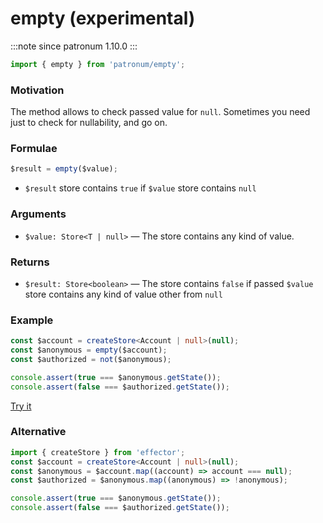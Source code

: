 # empty (experimental)

:::note since
patronum 1.10.0
:::

```ts
import { empty } from 'patronum/empty';
```

### Motivation

The method allows to check passed value for `null`.
Sometimes you need just to check for nullability, and go on.

### Formulae

```ts
$result = empty($value);
```

- `$result` store contains `true` if `$value` store contains `null`

### Arguments

- `$value: Store<T | null>` — The store contains any kind of value.

### Returns

- `$result: Store<boolean>` — The store contains `false` if passed `$value` store contains any kind of value other from `null`

### Example

```ts
const $account = createStore<Account | null>(null);
const $anonymous = empty($account);
const $authorized = not($anonymous);

console.assert(true === $anonymous.getState());
console.assert(false === $authorized.getState());
```

[Try it](https://share.effector.dev/aY8yRLP9)

### Alternative

```ts
import { createStore } from 'effector';
const $account = createStore<Account | null>(null);
const $anonymous = $account.map((account) => account === null);
const $authorized = $anonymous.map((anonymous) => !anonymous);

console.assert(true === $anonymous.getState());
console.assert(false === $authorized.getState());
```
